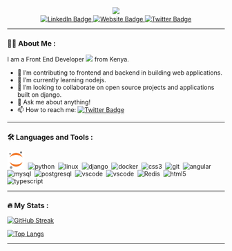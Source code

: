<div id="header" align="center">
  <img src="https://media.giphy.com/media/dMLmQfCO7lCA2gX3tw/giphy.gif" width="100"/>
<div id="badges">
  <a href="https://www.linkedin.com/in/vincent-kamemia">
    <img src="https://img.shields.io/badge/LinkedIn-blue?style=for-the-badge&logo=linkedin&logoColor=white" alt="LinkedIn Badge"/>
  </a>
  <a href="#">
    <img src="https://img.shields.io/badge/Website-red?style=for-the-badge&logo=website&logoColor=white" alt="Website Badge"/>
  <a href="https://twitter.com/kamemia_">
    <img src="https://img.shields.io/badge/Twitter-blue?style=for-the-badge&logo=twitter&logoColor=white" alt="Twitter Badge"/>
  </a>
</div>
</div>

---



### :man_technologist: About Me :


I am a Front End Developer <img src="https://media.giphy.com/media/WUlplcMpOCEmTGBtBW/giphy.gif" width="30"> from Kenya.


- 🔭 I’m contributing to frontend and backend in building web applications.
- 🌱 I’m currently learning nodejs.
- 👯 I’m looking to collaborate on open source projects and applications built on django.
- 💬 Ask me about anything!
- 📫 How to reach me: [![Twitter Badge](https://img.shields.io/badge/-Kamemia-blue?style=flat&logo=Twitter&logoColor=white)](https://www.twitter.com/kamemia_)
<!-- - ⚡ Fun fact: ...-->

---

### :hammer_and_wrench: Languages and Tools :

<div>
    <img src="https://github.com/devicons/devicon/blob/master/icons/jupyter/jupyter-original.svg" title="Jupyter" alt="Jupyter" width="40" height="40"/>&nbsp;
    <img  src="https://cdn.jsdelivr.net/gh/devicons/devicon/icons/python/python-original-wordmark.svg" title="python" alt="python " width="40" height="40"/>&nbsp;
    <img  src="https://cdn.jsdelivr.net/gh/devicons/devicon/icons/linux/linux-original.svg" title="linux" alt="linux" width="40" height="40"/>&nbsp;
    <img  src="https://cdn.jsdelivr.net/gh/devicons/devicon/icons/django/django-plain.svg" title="django" alt="django" width="40" height="40"/>&nbsp;
    <img  src="https://cdn.jsdelivr.net/gh/devicons/devicon/icons/docker/docker-original-wordmark.svg" title="docker" alt="docker" width="40" height="40"/>&nbsp;
    <img  src="https://cdn.jsdelivr.net/gh/devicons/devicon/icons/css3/css3-original-wordmark.svg" title="css3" alt="css3" width="40" height="40"/>&nbsp;
    <img  src="https://cdn.jsdelivr.net/gh/devicons/devicon/icons/git/git-original-wordmark.svg" title="git" alt="git" width="40" height="40"/>&nbsp;
    <img src="https://cdn.jsdelivr.net/gh/devicons/devicon/icons/angularjs/angularjs-original-wordmark.svg" title="angular" alt="angular" width="40" height="40"/>&nbsp;
    <img  src="https://cdn.jsdelivr.net/gh/devicons/devicon/icons/mysql/mysql-original-wordmark.svg" title="mysql" alt="mysql" width="40" height="40"/>&nbsp;
    <img  src="https://cdn.jsdelivr.net/gh/devicons/devicon/icons/postgresql/postgresql-original-wordmark.svg" title="postgresql" alt="postgresql" width="40" height="40"/>&nbsp;
    <img  src="https://cdn.jsdelivr.net/gh/devicons/devicon/icons/vscode/vscode-original-wordmark.svg" title="vscode" alt="vscode" width="40" height="40"/>&nbsp;
    <img  src="https://cdn.jsdelivr.net/gh/devicons/devicon/icons/javascript/javascript-plain.svg" title="vscode" alt="vscode" width="40" height="40"/>&nbsp;
    <img  src="https://cdn.jsdelivr.net/gh/devicons/devicon/icons/redis/redis-original-wordmark.svg" title="Redis" alt="Redis" width="40" height="40"/>&nbsp;
    <img  src="https://cdn.jsdelivr.net/gh/devicons/devicon/icons/html5/html5-original-wordmark.svg" title="html5 " alt="html5 " width="40" height="40"/>&nbsp;
    <img  src="https://cdn.jsdelivr.net/gh/devicons/devicon/icons/typescript/typescript-original.svg" title="typescript" alt="typescript" width="40" height="40"/>&nbsp;
</div>

---


### :fire: My Stats :

[![GitHub Streak](http://github-readme-streak-stats.herokuapp.com?user=kamemia&theme=dracula&hide_border=true&date_format=M%20j%5B%2C%20Y%5D)](https://git.io/streak-stats)
  
[![Top Langs](https://github-readme-stats.vercel.app/api/top-langs/?username=kamemia&theme=vision-friendly-dark)](https://github.com/anuraghazra/github-readme-stats)


---
